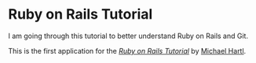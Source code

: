 # Ruby on Rails Tutorial

I am going through this tutorial to better understand Ruby on Rails and Git.

This is the first application for the
[*Ruby on Rails Tutorial*](http://railstutorial.org/)
by [Michael Hartl](http://michaelhartl.com/).